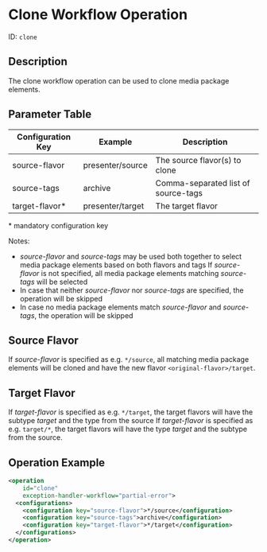Clone Workflow Operation
========================

ID: `clone`

Description
-----------

The clone workflow operation can be used to clone media package elements.


Parameter Table
---------------

|Configuration Key         |Example           |Description                                       |
|--------------------------|------------------|--------------------------------------------------|
|source-flavor             |presenter/source  |The source flavor(s) to clone                     |
|source-tags               |archive           |Comma-separated list of source-tags               |
|target-flavor\*           |presenter/target  |The target flavor                                 |

\* mandatory configuration key

Notes:

- *source-flavor* and *source-tags* may be used both together to select media package elements based on both flavors and
  tags If *source-flavor* is not specified, all media package elements matching *source-tags* will be selected
- In case that neither *source-flavor* nor *source-tags* are specified, the operation will be skipped
- In case no media package elements match *source-flavor* and *source-tags*, the operation will be skipped

Source Flavor
-------------

If *source-flavor* is specified as e.g. `*/source`, all matching media package elements will be cloned and have the new
flavor `<original-flavor>/target`.

Target Flavor
-------------

If *target-flavor* is specified as e.g. `*/target`, the target flavors will have the subtype *target* and the type from
the source If *target-flavor* is specified as e.g. `target/*`, the target flavors will have the type *target* and the
subtype from the source.

Operation Example
-----------------

```xml
<operation
    id="clone"
    exception-handler-workflow="partial-error">
  <configurations>
    <configuration key="source-flavor">*/source</configuration>
    <configuration key="source-tags">archive</configuration>
    <configuration key="target-flavor">*/target</configuration>
  </configurations>
</operation>
```

